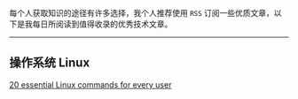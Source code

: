 <!--
 * @Author: kok-s0s
 * @Date: 2021-09-14 19:51:12
 * @LastEditors: kok-s0s
 * @LastEditTime: 2021-09-14 19:55:27
 * @Description: 优秀技术文章（个人向） 
-->

每个人获取知识的途径有许多选择，我个人推荐使用 `RSS` 订阅一些优质文章，以下是我每日所阅读到值得收录的优秀技术文章。

--------------------------------

## **操作系统 Linux**

[20 essential Linux commands for every user](https://opensource.com/article/21/9/essential-linux-commands?sc_cid=7013a000002pj8BAAQ)
